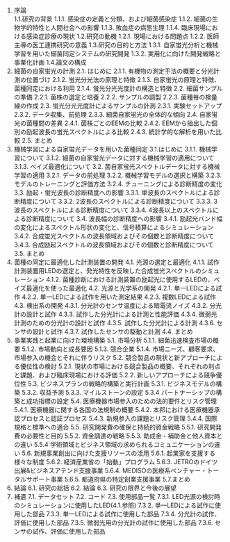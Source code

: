 1. 序論<br>
  1.1.研究の背景
    1.1.1. 感染症の定義と分類、および細菌感染症
    1.1.2. 細菌の生物学的特性と人間社会への影響
    1.1.3. 敗血症の病態生理
    1.1.4. 臨床現場における感染症診療の現状
  1.2.研究の動機
    1.2.1. 現場における問題点
    1.2.2. 医師主導の医工連携研究の意義
  1.3.研究の目的と方法
    1.3.1. 自家蛍光分析と機械学習を用いた細菌同定システムの研究開発
    1.3.2. 実用化に向けた開発戦略と事業化計画
  1.4.論文の構成
3. 細菌の自家蛍光の計測
  2.1. はじめに
    2.1.1. 有機物の測定手法の概要と分光計測の位置づけ
    2.1.2. 蛍光分光法の原理と特徴
    2.1.3. 自家蛍光の原理と特徴、菌種同定における利用
    2.1.4. 蛍光分光光度計の構造と特徴
  2.2. 細菌サンプルの準備
    2.2.1. 菌株の選定と培養
    2.2.2. サンプルの調製
    2.2.3. 菌種毎の検量線の作成
  2.3. 蛍光分光光度計によるサンプルの計測
    2.3.1. 実験セットアップ
    2.3.2. データ収集、前処理
    2.3.3. 細菌自家蛍光の全体的な傾向
  2.4. 自家蛍光の菌種間の差異
    2.4.1. 菌株ごとのEEMの比較
    2.4.2. EEMから抽出した個別の励起波⻑の蛍光スペクトルによる比較
   2.4.3. 統計学的な解析を用いた比較
  2.5. まとめ 
4. 機械学習による自家蛍光データを用いた菌種同定
  3.1.はじめに
    3.1.1. 機械学習について
    3.1.2. 細菌の自家蛍光データに対する機械学習の適用について
    3.1.3. ベイズ最適化について
  3.2. 菌自家蛍光スペクトルデータに対する機械学習の適用
    3.2.1. データの前処理
    3.2.2. 機械学習モデルの選択と構築
    3.2.3. モデルのトレーニングと評価方法
    3.2.4. チューニングによる診断精度の変化
  3.3. 励起・蛍光波⻑の診断精度への影響
    3.3.1. 単波⻑のスペクトルによる診断精度について
    3.3.2. 2波⻑のスペクトルによる診断精度について
    3.3.3. 3波⻑のスペクトルによる診断精度について
    3.3.4. 4波⻑以上のスペクトルによる診断精度について
  3.4. 波⻑幅の診断精度への影響
    3.4.1. 励起光バンド幅の変化によるスペクトル形状の変化と、信号積算によるシミュレーション
    3.4.2. 合成蛍光スペクトルの波⻑領域およびその個数と診断精度について
    3.4.3. 合成励起スペクトルの波⻑領域およびその個数と診断精度について
  3.5. まとめ
4. 菌種の同定に最適化した計測装置の開発
  4.1. 光源の選定と最適化
    4.1.1. 試作計測装置用LEDの選定と、発光特性を反映した合成蛍光スペクトルのシミュレーション
    4.1.2. 菌種診断における計測装置の励起光に使用するLEDの、ベイズ最適化を使った最適化
  4.2. 光源と光学系の開発
    4.2.1. 単一LEDによる試作
    4.2.2. 単一LEDによる試作を用いた測定結果
    4.2.3. 複数LEDによる試作
  4.3. 検出系の開発
    4.3.1. 分光計のセンサ温度による暗電流ノイズ
    4.3.2. 分光計の設計と試作
    4.3.3. 試作した分光計による計測と性能評価
    4.3.4. 微弱光計測のための分光計の設計と試作
    4.3.5. 試作した分光計による計測
    4.3.6. センサの設計と試作
    4.3.7. 試作したセンサの駆動と計測
  4.4. まとめ
5. 事業実践と起業に向けた環境構築
  5.1. 市場分析
    5.1.1. 細菌迅速検査市場の概要
    5.1.2. 市場動向と成⻑要因
    5.1.3. 競合企業
    5.1.4. 市場ニーズ、顧客要求、市場参入の機会とそれに伴うリスク
  5.2. 競合製品の現状と新アプローチによる優位性の検討
    5.2.1. 現状の市場における競合製品の概要、それぞれの利点と課題、および臨床現場における評価
    5.2.2. 新しいアプローチによる競争優位性
  5.3. ビジネスプランの戦略的構築と実行計画
    5.3.1. ビジネスモデルの構築
    5.3.2. 収益予測
    5.3.3. マイルストーンの設定
    5.3.4 パートナーシップの構築と成功指標の設定
  5.4. 医療機器市場参入のための法的要件とリスク管理
    5.4.1. 医療機器に関する各国の法規制の概要
    5.4.2. 本邦における医療機器承認プロセスと認証プロセス
    5.4.3. 新規参入の課題とリスク管理
    5.4.4. 国際規格と標準への適合
  5.5. 研究開発費の確保と持続的資金戦略
    5.5.1. 研究開発費の必要性と目的
    5.5.2. 資金調達の戦略
    5.5.3. 助成金・補助金と他人資本との違い
    5.5.4 学術領域とビジネス領域の求められるコミュニケーションの違い
  5.6. 新規事業創出に向けた支援リソースの活用
    5.6.1. 起業家を支援する様々な制度
    5.6.2. 経済産業省の「始動」プログラム
    5.6.3. JETROのドイツ出展&ビジネスアテンド支援事業
    5.6.4. MEDISOの医療系ベンチャー・トータルサポート事業
    5.6.5. 都道府県の特定創業支援事業
  5.7.まとめ
6. 結論
  6.1. 研究の総括
  6.2. 結論
  6.3. 研究の限界と今後の展望
7. 補遺
  7.1. データセット
  7.2. コード
  7.3. 使用部品一覧
    7.3.1. LED光源の検討時のシミュレーションに使用したLED(4.1.参照)
    7.3.2. 単一LEDによる試作に使用した部品
    7.3.3. 単一LEDによる試作に使用した部品
    7.3.4. 分光計の試作、評価に使用した部品
    7.3.5. 微弱光用の分光計の試作に使用した部品 7.3.6. センサの試作、評価に使用した部品
